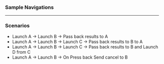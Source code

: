 ### Sample Navigations
---

### Scenarios

- Launch A -> Launch B -> Pass back results to A
- Launch A -> Launch B -> Launch C -> Pass back results to B to A
- Launch A -> Launch B -> Launch C -> Pass back results to B and Launch D from C
- Launch A -> Launch B ->  On Press back Send cancel to B